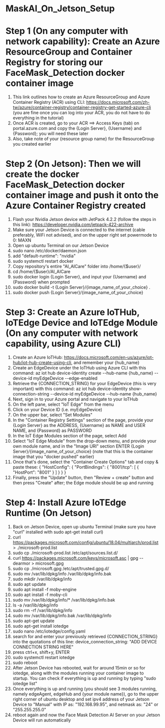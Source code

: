 # MaskAI_On_Jetson_Setup
# Step 1 (On any computer with network capability): Create an Azure ResourceGroup and Container Registry for storing our FaceMask_Detection docker container image
1. This link outlines how to create an Azure ResourceGroup and Azure Container Registry (ACR) using CLI: https://docs.microsoft.com/zh-tw/azure/container-registry/container-registry-get-started-azure-cli (you are fine once you can log into your ACR, you do not have to do everything in the tutorial)
2. Once ACR is created, go to your ACR ==> Access Keys (tab) on portal.azure.com and copy the {Login Server}, {Username} and {Password}; you will need these later
3. Also, take note of your {resource group name} for the ResourceGroup you created earlier

# Step 2 (On Jetson): Then we will create the docker FaceMask_Detection docker container image and push it onto the Azure Container Registry created
1. Flash your Nvidia Jetson device with JetPack 4.2.2 (follow the steps in this link): https://developer.nvidia.com/jetpack-422-archive
2. Make sure your Jetson Device is connected to the internet (cable preferably, WiFi not advised), and on the upper right set powermode to 0: MAXN
3. Open up ubuntu Terminal on our Jetson Device
4. sudo nano /etc/docker/daemon.json
5. add "default-runtime": "nvidia"
6. sudo systemctl restart docker
7. Copy repository's entire "AI_AICare" folder into /home/{$user}/
8. cd /home/{$user}/AI_AICare
9. sudo docker login {Login Server}, and input your {Username} and {Password} when prompted
10. sudo docker build -t {Login Server}/{image_name_of_your_choice} .
11. sudo docker push {Login Server}/{image_name_of_your_choice}

# Step 3: Create an Azure IoTHub, IoTEdge Device and IoTEdge Module (On any computer with network capability, using Azure CLI)
1. Create an Azure IoTHub: https://docs.microsoft.com/en-us/azure/iot-hub/iot-hub-create-using-cli, and remember your {hub_name}
2. Create an EdgeDevice under the IoTHub using Azure CLI with this command: az iot hub device-identity create --hub-name {hub_name} --device-id myEdgeDevice --edge-enabled
3. Retrieve the {CONNECTION_STRING} for your EdgeDevice (this is very important) with this command: az iot hub device-identity show-connection-string --device-id myEdgeDevice --hub-name {hub_name}
4. Next, sign in to your Azure portal and navigate to your IoTHub
5. On the left pane, select "IoT Edge" from the menu
6. Click on your Device ID (i.e. myEdgeDevice)
7. On the upper bar, select "Set Modules"
8. In the "Container Registry Settings" section of the page, provide your {Login Server} as the ADDRESS, {Username} as NAME and USER NAME, and {Password} as PASSWORD
9. In the IoT Edge Modules section of the page, select Add
10. Select "IoT Edge Module" from the drop-down menu, and provide your own module name, and in the "Image URI" section ENTER {Login Server}/{image_name_of_your_choice} (note that this is the container image that you "docker pushed" earlier)
11. Once that's done, select the "Container Create Options" tab and copy & paste these: 
{
    "HostConfig": {
        "PortBindings": {
            "8001/tcp": [
                {
                    "HostPort": "8001"
                }
            ]
        }
    }
}
12. Finally, press the "Update" button, then "Review + create" button and then press "Create" after; the Edge module should be up and running

# Step 4: Install Azure IoTEdge Runtime (On Jetson)
1. Back on Jetson Device, open up ubuntu Terminal (make sure you have "curl" installed with sudo apt-get install curl)
2. curl https://packages.microsoft.com/config/ubuntu/18.04/multiarch/prod.list > ./microsoft-prod.list
3. sudo cp ./microsoft-prod.list /etc/apt/sources.list.d/
4. curl https://packages.microsoft.com/keys/microsoft.asc | gpg --dearmor > microsoft.gpg
5. sudo cp ./microsoft.gpg /etc/apt/trusted.gpg.d/
6. sudo mv /var/lib/dpkg/info /var/lib/dpkg/info.bak
7. sudo mkdir /var/lib/dpkg/info
8. sudo apt update
9. sudo apt install -f moby-engine
10. sudo apt install -f moby-cli
11. sudo mv /var/lib/dpkg/info/* /var/lib/dpkg/info.bak
12. ls -a /var/lib/dpkg/info
13. sudo rm -rf /var/lib/dpkg/info
14. sudo mv /var/lib/dpkg/info.bak /var/lib/dpkg/info
15. sudo apt-get update
16. sudo apt-get install iotedge
17. sudo nano /etc/iotedge/config.yaml
18. search for and enter your previously retrieved {CONNECTION_STRING} into the quotations of this line: device_connection_string: "ADD DEVICE CONNECTION STRING HERE"
19. press ctrl+x, shift+y, ENTER
20. sudo systemctl restart iotedge
21. sudo reboot
22. After Jetson Device has rebooted, wait for around 15min or so for iotedge, along with the modules running your container image to startup. You can check if everything is up and running by typing "sudo iotedge list"
23. Once everything is up and running (you should see 3 modules running, namely edgeAgent, edgeHub and {your module name}), go to the upper right corner of ubuntu desktop and set ipv4 address of your Jetson Device to "Manual" with IP as: "192.168.99.95", and netmask as: "24" or "255.255.255.0"
24. reboot again and now the Face Mask Detection AI Server on your Jetson Device will run automatically



